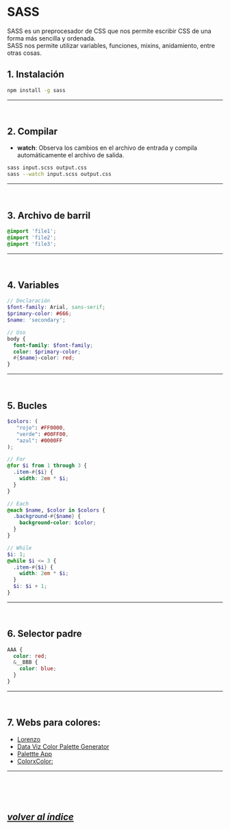# SASS
SASS es un preprocesador de CSS que nos permite escribir CSS de una forma más sencilla y ordenada.  
SASS nos permite utilizar variables, funciones, mixins, anidamiento, entre otras cosas.

## 1. Instalación
```bash
npm install -g sass
```
---
<br>


## 2. Compilar
- **watch**: Observa los cambios en el archivo de entrada y compila automáticamente el archivo de salida.
```bash
sass input.scss output.css
sass --watch input.scss output.css
```
---
<br>


## 3. Archivo de barril
```scss
@import 'file1';
@import 'file2';
@import 'file3';
```
---
<br>


## 4. Variables
```scss
// Declaración
$font-family: Arial, sans-serif;
$primary-color: #666;
$name: 'secondary';

// Uso
body {
  font-family: $font-family;
  color: $primary-color;
  #{$name}-color: red;
}
```
---
<br>


## 5. Bucles
```scss
$colors: (
   "rojo": #FF0000, 
   "verde": #00FF00, 
   "azul": #0000FF
);

// For
@for $i from 1 through 3 {
  .item-#{$i} {
    width: 2em * $i;
  }
}

// Each
@each $name, $color in $colors {
  .background-#{$name} {
    background-color: $color;
  }
}

// While
$i: 1;
@while $i <= 3 {
  .item-#{$i} {
    width: 2em * $i;
  }
  $i: $i + 1;
}
```
---
<br>


## 6. Selector padre
```scss
AAA {
  color: red;
  &__BBB {
    color: blue;
  }
}
```
---
<br>

## 7. Webs para colores:
- [Lorenzo](https://logongas.github.io/color-schemes-generator/)
- [Data Viz Color Palette Generator](https://www.learnui.design/tools/data-color-picker.html#single)
- [Palettte App](https://palettte.app/)
- [ColorxColor:](https://colorcolor.in/)
---
<br><br><br>

## *[volver al índice](../../../README.md)*